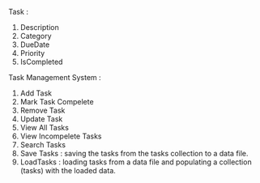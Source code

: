 Task :
  1. Description
  2. Category
  3. DueDate
  4. Priority
  5. IsCompleted

Task Management System :
  1. Add Task
  2. Mark Task Compelete
  3. Remove Task
  4. Update Task
  5. View All Tasks
  6. View Incompelete Tasks
  7. Search Tasks
  8. Save Tasks : saving the tasks from the tasks collection to a data file.
  9. LoadTasks : loading tasks from a data file and populating a collection (tasks) with the loaded data.
